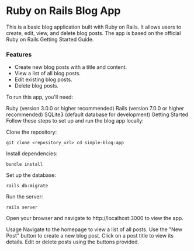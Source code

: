 # Ruby on Rails Blog App

This is a basic blog application built with Ruby on Rails. It allows users to create, edit, view, and delete blog posts. The app is based on the official Ruby on Rails Getting Started Guide.

<h3>Features</h3>

<ul>
  <li>Create new blog posts with a title and content.</li>
  <li>View a list of all blog posts.</li>
  <li>Edit existing blog posts.</li>
  <li>Delete blog posts.</li>
</ul>
To run this app, you'll need:

Ruby (version 3.0.0 or higher recommended)
Rails (version 7.0.0 or higher recommended)
SQLite3 (default database for development)
Getting Started
Follow these steps to set up and run the blog app locally:

Clone the repository:

`
git clone <repository_url>
cd simple-blog-app
`

Install dependencies:

`
bundle install
`

Set up the database:

`
rails db:migrate
`

Run the server:

`
rails server
`

Open your browser and navigate to http://localhost:3000 to view the app.

Usage
Navigate to the homepage to view a list of all posts.
Use the "New Post" button to create a new blog post.
Click on a post title to view its details.
Edit or delete posts using the buttons provided.
